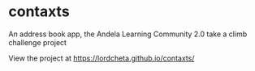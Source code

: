 # contaxts
An address book app, the Andela Learning Community 2.0 take a climb challenge project 


View the project at https://lordcheta.github.io/contaxts/
